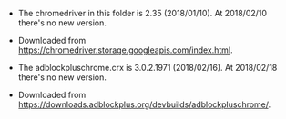 * The chromedriver in this folder is 2.35 (2018/01/10). At 2018/02/10 there's no new version.
* Downloaded from https://chromedriver.storage.googleapis.com/index.html.

* The adblockpluschrome.crx is 3.0.2.1971 (2018/02/16). At 2018/02/18 there's no new version.
* Downloaded from https://downloads.adblockplus.org/devbuilds/adblockpluschrome/.